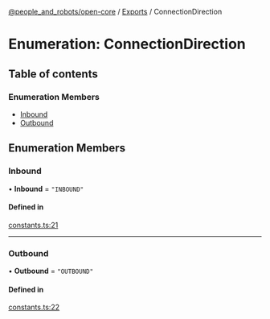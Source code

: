 [@people_and_robots/open-core](../README.md) / [Exports](../modules.md) / ConnectionDirection

# Enumeration: ConnectionDirection

## Table of contents

### Enumeration Members

- [Inbound](ConnectionDirection.md#inbound)
- [Outbound](ConnectionDirection.md#outbound)

## Enumeration Members

### Inbound

• **Inbound** = ``"INBOUND"``

#### Defined in

[constants.ts:21](https://github.com/Wisc-HCI/open-vp/blob/c25824e2/packages/open-core/src/constants.ts#L21)

___

### Outbound

• **Outbound** = ``"OUTBOUND"``

#### Defined in

[constants.ts:22](https://github.com/Wisc-HCI/open-vp/blob/c25824e2/packages/open-core/src/constants.ts#L22)
